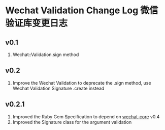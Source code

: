 # Wechat Validation Change Log 微信验证库变更日志

## v0.1
1. Wechat::Validation.sign method

## v0.2
1. Improve the Wechat Validation to deprecate the .sign method, use Wechat Validation Signature .create instead

## v0.2.1
1. Improved the Ruby Gem Specification to depend on [wechat-core](https://github.com/topbitdu/wechat-core) v0.4
2. Improved the Signature class for the argument validation
